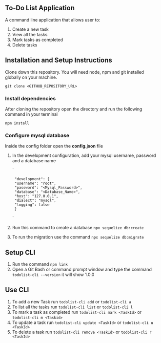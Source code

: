## To-Do List Application
A command line application that allows user to:
1. Create a new task
2. View all the tasks
3. Mark tasks as completed
4. Delete tasks

## Installation and Setup Instructions
Clone down this repository. You will need node, npm and git installed globally on your machine.

`git clone <GITHUB_REPOSITORY_URL>` 

### Install dependencies
After cloning the repository open the directory and run the following command in your terminal

`npm install`

### Configure mysql database
Inside the config folder open the **config.json** file

1. In the development configuration, add your mysql username, password and a database name
    
    `

        "development": {
        "username": "root",
        "password": "<Mysql_Password>",
        "database": "<Database_Name>",
        "host": "127.0.0.1",
        "dialect": "mysql",
        "logging": false
        }
        
    `
2. Run this command to create a database `npx sequelize db:create`
3. To run the migration use the command `npx sequelize db:migrate`

## Setup CLI
1. Run the command `npm link`
2. Open a Git Bash or command prompt window and type the command `todolist-cli --version` it will show 1.0.0

## Use CLI
1. To add a new Task run `todolist-cli add` or `todolist-cli a`
2. To list all the tasks run `todolist-cli list` or `todolist-cli l`
3. To mark a task as completed run `todolist-cli mark <TaskId>` or `todolist-cli m <Taskid>`
4. To update a task run `todolist-cli update <TaskId>` or `todolist-cli u <TaskId>`
5. To delete a task run `todolist-cli remove <TaskId>` or `todolist-cli r <TaskId>`
